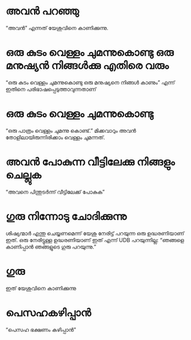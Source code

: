 # അവൻ പറഞ്ഞു
“അവൻ” എന്നത് യേശുവിനെ കാണിക്കുന്നു.
# ഒരു കുടം വെള്ളം ചുമന്നുകൊണ്ടു ഒരു മനുഷ്യൻ നിങ്ങൾക്കു എതിരെ വരും
“ഒരു കുടം വെള്ളം ചുമന്നുകൊണ്ടു ഒരു മനുഷ്യനെ നിങ്ങൾ കാണും” എന്ന് ഇതിനെ പരിഭാഷപ്പെടുത്താവുന്നതാണ്
# ഒരു കുടം വെള്ളം ചുമന്നുകൊണ്ടു
“ഒരു പാത്രം വെള്ളം ചുമന്നു കൊണ്ട്.” മിക്കവാറും അവൻ തോളിലായിരുന്നിരിക്കാം വെള്ളം ചുമന്നത്.
# അവൻ പോകുന്ന വീട്ടിലേക്കു നിങ്ങളും ചെല്ലുക
“അവനെ പിന്തുടർന്ന് വീട്ടിലേക്ക് പോകുക”
# ഗുരു നിന്നോടു ചോദിക്കുന്നു
ശിഷ്യന്മാർ എന്തു ചെയ്യണമെന്ന് യേശു നേരിട്ട് പറയുന്ന ഒരു ഉദ്ധരണിയാണ് ഇത്. ഒരു നേരിട്ടുള്ള ഉദ്ധരണിയാണ് ഇത് എന്ന് UDB പറയുന്നില്ല: “ഞങ്ങളെ കാണിപ്പാൻ ഞങ്ങളുടെ ഗുരു പറയുന്നു.”
# ഗുരു
ഇത് യേശുവിനെ കാണിക്കുന്നു
# പെസഹകഴിപ്പാൻ
“പെസഹ ഭക്ഷണം കഴിപ്പാൻ”
